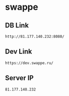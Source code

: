 # swappe

## DB Link

`http://81.177.140.232:8080/`

## Dev Link

`https://dev.swappe.ru/`

## Server IP

`81.177.140.232`
